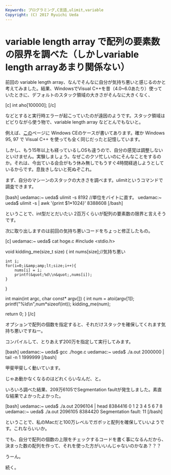 ```yaml
---
Keywords: プログラミング,C言語,ulimit,variable
Copyright: (C) 2017 Ryuichi Ueda
---
```


# variable length array で配列の要素数の限界を調べた（しかしvariable length arrayあまり関係ない）
前回の variable length array、なんでそんなに自分が気持ち悪いと感じるのかと考えてみました。結果、WindowsでVisual C++を昔（4.0~6.0あたり）使っていたときに、デフォルトのスタック領域の大きさがそんなに大きくなく、

[c]
int aho[100000];
[/c]

などとすると実行時エラーが起こっていたのが遠因のようです。スタック領域はビビりながら使う物で、variable length array などとんでもないと。

例えば、<a href="http://www.office-matsunaga.biz/evctips/evctips04.html" target="_blank">この</a>ページに Windows CEのケースが書いてあります。確か Windows 95, 97 で Visual C++ を使っても全く同じだったと記憶しています。

しかし、もう15年以上も経っているしOSも違うので、自分の感覚は調整しないといけません。実験しましょう。なぜこのクソ忙しいのにそんなことをするのか。それは、今出ている会合がもう休み無しでもうすぐ4時間経過しようとしているからです。息抜きしないと死ぬぞこれ。

まず、自分のマシーンのスタックの大きさを調べます。ulimitというコマンドで調査できます。

[bash]
uedamac:~ ueda$ ulimit -s
8192
//単位をバイトに直す。
uedamac:~ ueda$ ulimit -s | awk '{print $1*1024}'
8388608
[/bash]

ということで、int型だとだいたい 2百万くらいが配列の要素数の限界と言えそうです。

次に取り出しますのは前回の気持ち悪いコードをちょっと修正したもの。

[c]
uedamac:~ ueda$ cat hoge.c
#include &lt;stdio.h&gt;

void kidding_me(size_t size)
{
	int nums[size];//気持ち悪い

	int i;
	for(i=0;i&amp;amp;lt;size;i++){
		nums[i] = i;
		printf(&quot;%d\\n&quot;,nums[i]);
	}
}

int main(int argc, char const* argv[])
{
 int num = atoi(argv[1]);
 printf(&quot;%ld\\n&quot;,num*sizeof(int));
 kidding_me(num);

 return 0;
}
[/c]

オプションで配列の個数を指定すると、それだけスタックを確保してくれます気持ち悪いですねー。

コンパイルして、とりあえず200万を指定して実行してみます。

[bash]
uedamac:~ ueda$ gcc ./hoge.c
uedamac:~ ueda$ ./a.out 2000000 | tail -n 1
1999999
[/bash]

甲斐甲斐しく動いています。

じゃあ動かなくなるのはどれくらいなんだ、と。

いろいろ調べた結果、209万6105でSegmentation faultが発生しました。素直な結果でよかったよかった。

[bash]
uedamac:~ ueda$ ./a.out 2096104 | head
8384416
0
1
2
3
4
5
6
7
8
uedamac:~ ueda$ ./a.out 2096105
8384420
Segmentation fault: 11
[/bash]

ということで、私のMacだと100万レベルでガボッと配列を確保していいようです。これならいいか。

でも、自分で配列の個数の上限をチェックするコードを書く事になるんだから、決まった数の配列を作って、それを使った方がいいんじゃないのかなあ？？？

うーん。

続く。
